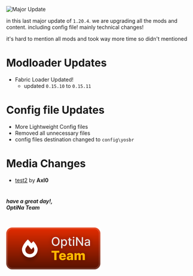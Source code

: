 ![Major Update](https://github.com/NotAGanesh/OptiNa-Reborn/blob/main/update_banners/major_update.png?raw=true)

in this last major update of `1.20.4`. we are upgrading all the mods and content. including config file! mainly technical changes!

it's hard to mention all mods and took way more time so didn't mentioned

# Modloader Updates
- Fabric Loader Updated!
    - updated `0.15.10` to `0.15.11`

# Config file Updates
- More Lightweight Config files
- Removed all unnecessary files
- config files destination changed to `config\yosbr`

# Media Changes
- [test2](https://github.com/NotAGanesh/OptiNa-Reborn/blob/main/media/fps_test/test2.png?raw=true) by **AxI0**


 #

***have a great day!,*** <br>
***OptiNa Team***

<br>

![OptiNa Team](https://raw.githubusercontent.com/NotAGanesh/OptiNa-Team/c834c07242f36d99bc07b4e6b1219cd71d7470e0/badges/cozy.svg)
